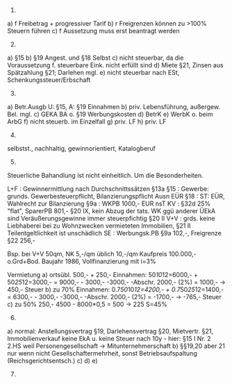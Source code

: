 1.

a) f Freibetrag + progressiver Tarif
b) r Freigrenzen können zu >100% Steuern führen
c) f Aussetzung muss erst beantragt werden

2.

a) §15
b) §19 Angest. und §18 Selbst
c) nicht steuerbar, da die Voraussetzung f. steuerbare Eink. nicht erfüllt sind
d) Miete §21, Zinsen aus Spätzahlung §21; Darlehen mgl.
e) nicht steuerbar nach ESt, Schenkungssteuer/Erbschaft

3.

a) Betr.Ausgb U: §15, A: §19 Einnahmen
b) priv. Lebensführung, außergew. Bel. mgl.
c) GEKA BA o. §19 Werbungskosten
d) BetrK
e) WerbK o. beim ArbG
f) nicht steuerb. im Einzelfall
g) priv. LF
h) priv. LF

4.

selbstst., nachhaltig, gewinnorientiert, Katalogberuf

5.

Steuerliche Bahandlung ist nicht einheitlich.
Um die Besonderheiten.

L+F : Gewinnermittlung nach Durchschnittssätzen §13a
§15 : Gewerbe: grunds. Gewerbesteuerpflicht, Bilanzierungspflicht Ausn EÜR
§18 : ST: EÜR, Wahlrecht zur Bilanzierung
§9a : WKPB 1000,- EUR nsT
KV  : §32d 25% "flat", SparerPB 801,- §20 IX, kein Abzug der tats. WK ggü anderer ÜEkA sind Veräußerungsgewinne immer steuerpfichtig §20 II
V+V : grds. keine Liebhaberei bei zu Wohnzwecken vermieteten Immobilien, §21 II Teilentgeltlichkeit ist unschädlich
SE  : Werbungsk.PB §9a 102,-, Freigrenze §22 256,-

Bsp. bei V+V
50qm, NK 5,-/qm
üblich 10,-/qm
Kaufpreis 100.000,- o.Grd+Bod.
Baujahr 1986, Vollfinanzierung mit i=3%

Vermietung
a) ortsübl. 500,- + 250,- Einnahmen: 50*10*12=6000,- + 50*25*12=3000,- = 9000,- - 3000,- -3000,- -Abschr. 2000,- (2%) = 1000,- -> 450,- Steuer
b) zu 70%  Einnahmen: 0.7*50*10*12=4200,- + 0.7*50*25*12=1400,- = 6300,- - 3000,- -3000,- -Abschr. 2000,- (2%) = -1700,- -> -765,- Steuer
c) zu 50% 250,-  4500 - 8000*0,5  = 500 -> 225
S=45%

6.

a) normal: Anstellungsvertrag §19, Darlehensvertrag §20, Mietvertr. §21, Immobilienverkauf keine EkA u. keine Steuer nach 10y - hier: §15 I Nr. 2 2.HS weil Personengesellschaft -> Mitunternehmerschaft
b) §§19,20 aber 21 nur wenn nicht Gesellschaftermehrheit, sonst Betriebsaufspaltung (Reichsgerichtsentsch.)
c) 
d) 
e) 

7.